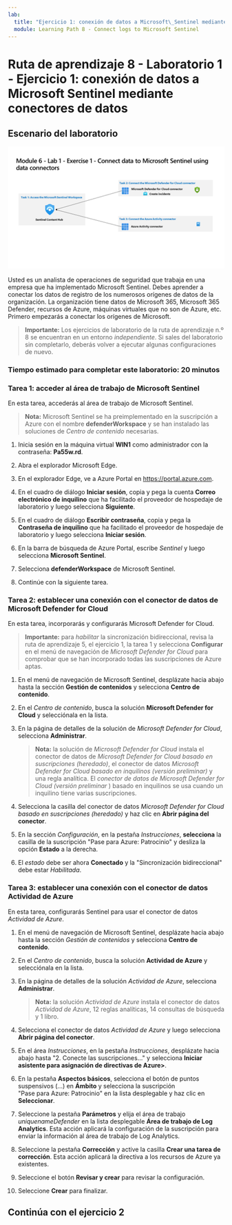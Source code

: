 ```yaml
---
lab:
  title: "Ejercicio 1: conexión de datos a Microsoft\_Sentinel mediante conectores de datos"
  module: Learning Path 8 - Connect logs to Microsoft Sentinel
---
```


# Ruta de aprendizaje 8 - Laboratorio 1 - Ejercicio 1: conexión de datos a Microsoft Sentinel mediante conectores de datos

## Escenario del laboratorio

![Introducción al laboratorio.](../Media/SC-200-Lab_Diagrams_Mod6_L1_Ex1.png)

Usted es un analista de operaciones de seguridad que trabaja en una empresa que ha implementado Microsoft Sentinel. Debes aprender a conectar los datos de registro de los numerosos orígenes de datos de la organización. La organización tiene datos de Microsoft 365, Microsoft 365 Defender, recursos de Azure, máquinas virtuales que no son de Azure, etc. Primero empezarás a conectar los orígenes de Microsoft.

>**Importante:** Los ejercicios de laboratorio de la ruta de aprendizaje n.º 8 se encuentran en un entorno *independiente*. Si sales del laboratorio sin completarlo, deberás volver a ejecutar algunas configuraciones de nuevo.

### Tiempo estimado para completar este laboratorio: 20 minutos

### Tarea 1: acceder al área de trabajo de Microsoft Sentinel

En esta tarea, accederás al área de trabajo de Microsoft Sentinel.

>**Nota:** Microsoft Sentinel se ha preimplementado en la suscripción a Azure con el nombre **defenderWorkspace** y se han instalado las soluciones de *Centro de contenido* necesarias.

1. Inicia sesión en la máquina virtual **WIN1** como administrador con la contraseña: **Pa55w.rd**.  

1. Abra el explorador Microsoft Edge.

1. En el explorador Edge, ve a Azure Portal en <https://portal.azure.com>.

1. En el cuadro de diálogo **Iniciar sesión**, copia y pega la cuenta **Correo electrónico de inquilino** que ha facilitado el proveedor de hospedaje de laboratorio y luego selecciona **Siguiente**.

1. En el cuadro de diálogo **Escribir contraseña**, copia y pega la **Contraseña de inquilino** que ha facilitado el proveedor de hospedaje de laboratorio y luego selecciona **Iniciar sesión**.

1. En la barra de búsqueda de Azure Portal, escribe *Sentinel* y luego selecciona **Microsoft Sentinel**.

1. Selecciona **defenderWorkspace** de Microsoft Sentinel.

1. Continúe con la siguiente tarea.

### Tarea 2: establecer una conexión con el conector de datos de Microsoft Defender for Cloud

En esta tarea, incorporarás y configurarás Microsoft Defender for Cloud.

   >**Importante:** para *habilitar* la sincronización bidireccional, revisa la ruta de aprendizaje 5, el ejercicio 1, la tarea 1 y selecciona **Configurar** en el menú de navegación de *Microsoft Defender for Cloud* para comprobar que se han incorporado todas las suscripciones de Azure aptas.

1. En el menú de navegación de Microsoft Sentinel, desplázate hacia abajo hasta la sección **Gestión de contenidos** y selecciona **Centro de contenido**.

1. En el *Centro de contenido*, busca la solución **Microsoft Defender for Cloud** y selecciónala en la lista.

1. En la página de detalles de la solución de *Microsoft Defender for Cloud*, selecciona **Administrar**.

    >**Nota:** la solución de *Microsoft Defender for Cloud* instala el conector de datos de *Microsoft Defender for Cloud basado en suscripciones (heredado)*, el conector de datos *Microsoft Defender for Cloud basado en inquilinos (versión preliminar)* y una regla analítica. El *conector de datos de Microsoft Defender for Cloud (versión preliminar* ) basado en inquilinos se usa cuando un inquilino tiene varias suscripciones.

1. Selecciona la casilla del conector de datos *Microsoft Defender for Cloud basado en suscripciones (heredado)* y haz clic en **Abrir página del conector**.

1. En la sección *Configuración*, en la pestaña *Instrucciones*, **selecciona** la casilla de la suscripción "Pase para Azure: Patrocinio" y desliza la opción **Estado** a la derecha.

1. El *estado* debe ser ahora **Conectado** y la "Sincronización bidireccional" debe estar *Habilitada*.

    <!--- 1. Scroll down and under the *Create incidents - Recommended!* area, verify that *Create incidents automatically from all alerts generated in this connected service* is **Enabled**. --->

### Tarea 3: establecer una conexión con el conector de datos Actividad de Azure

En esta tarea, configurarás Sentinel para usar el conector de datos *Actividad de Azure*.

1. En el menú de navegación de Microsoft Sentinel, desplázate hacia abajo hasta la sección *Gestión de contenidos* y selecciona **Centro de contenido**.

1. En el *Centro de contenido*, busca la solución **Actividad de Azure** y selecciónala en la lista.

1. En la página de detalles de la solución *Actividad de Azure*, selecciona **Administrar**.

    >**Nota:** la solución *Actividad de Azure* instala el conector de datos *Actividad de Azure*, 12 reglas analíticas, 14 consultas de búsqueda y 1 libro.

1. Selecciona el conector de datos *Actividad de Azure* y luego selecciona **Abrir página del conector**.

1. En el área *Instrucciones*, en la pestaña *Instrucciones*, desplázate hacia abajo hasta "2. Conecte las suscripciones..." y selecciona **Iniciar asistente para asignación de directivas de Azure>**.

1. En la pestaña **Aspectos básicos**, selecciona el botón de puntos suspensivos (...) en **Ámbito** y selecciona la suscripción "Pase para Azure: Patrocinio" en la lista desplegable y haz clic en **Seleccionar**.

1. Seleccione la pestaña **Parámetros** y elija el área de trabajo *uniquenameDefender* en la lista desplegable **Área de trabajo de Log Analytics**. Esta acción aplicará la configuración de la suscripción para enviar la información al área de trabajo de Log Analytics.

1. Seleccione la pestaña **Corrección** y active la casilla **Crear una tarea de corrección**. Esta acción aplicará la directiva a los recursos de Azure ya existentes.

1. Seleccione el botón **Revisar y crear** para revisar la configuración.

1. Seleccione **Crear** para finalizar.

## Continúa con el ejercicio 2
